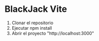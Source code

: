# BlackJack Vite

1. Clonar  el repositorio
2. Ejecutar npm install
3. Abrir el proyecto "http://localhost:3000"
